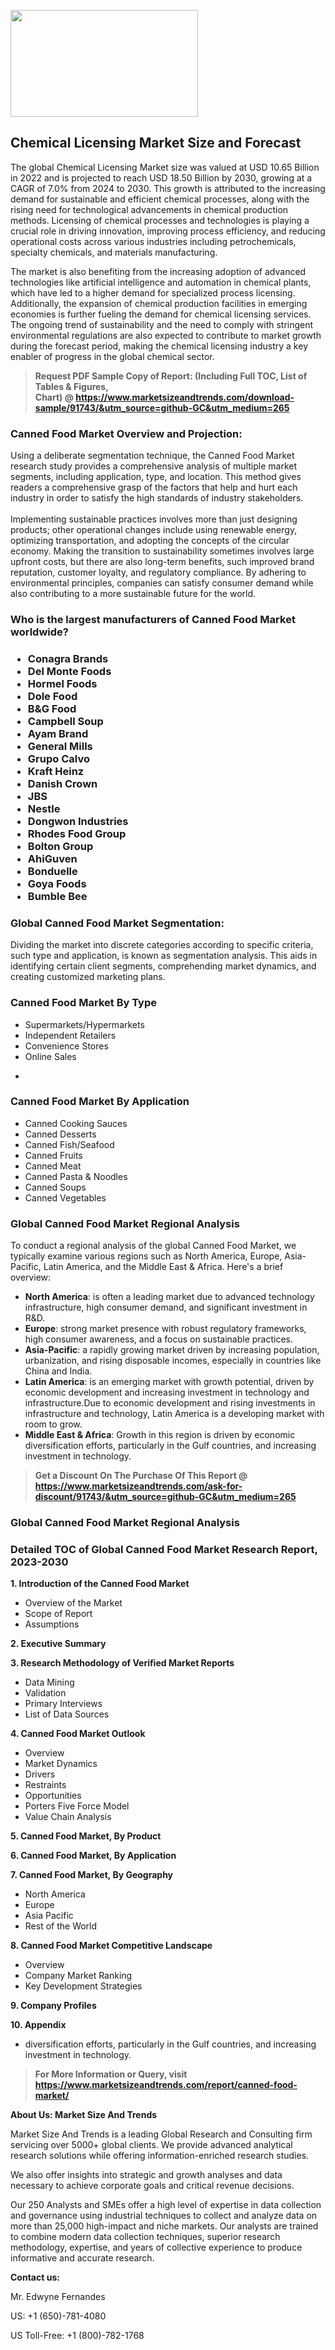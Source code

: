 <p><img class="alignnone size-medium wp-image-20088" src="https://ffe5etoiles.com/wp-content/uploads/2024/12/MST1-300x171.png" alt="" width="300" height="171" /></p><h2>Chemical Licensing Market Size and Forecast</h2><p>The global Chemical Licensing Market size was valued at USD 10.65 Billion in 2022 and is projected to reach USD 18.50 Billion by 2030, growing at a CAGR of 7.0% from 2024 to 2030. This growth is attributed to the increasing demand for sustainable and efficient chemical processes, along with the rising need for technological advancements in chemical production methods. Licensing of chemical processes and technologies is playing a crucial role in driving innovation, improving process efficiency, and reducing operational costs across various industries including petrochemicals, specialty chemicals, and materials manufacturing.</p><p>The market is also benefiting from the increasing adoption of advanced technologies like artificial intelligence and automation in chemical plants, which have led to a higher demand for specialized process licensing. Additionally, the expansion of chemical production facilities in emerging economies is further fueling the demand for chemical licensing services. The ongoing trend of sustainability and the need to comply with stringent environmental regulations are also expected to contribute to market growth during the forecast period, making the chemical licensing industry a key enabler of progress in the global chemical sector.</p></p><blockquote id="" class=""><strong>Request PDF Sample Copy of Report: (Including Full TOC, List of Tables &amp; Figures, Chart)&nbsp;@&nbsp;<strong><a href="https://www.marketsizeandtrends.com/download-sample/91743/&utm_source=github-GC&utm_medium=265" target="_blank">https://www.marketsizeandtrends.com/download-sample/91743/&utm_source=github-GC&utm_medium=265</a></strong></strong></blockquote><h3 id="" class="">Canned Food Market&nbsp;Overview and Projection:</h3><p id="" class="">Using a deliberate segmentation technique, the Canned Food Market research study provides a comprehensive analysis of multiple market segments, including application, type, and location. This method gives readers a comprehensive grasp of the factors that help and hurt each industry in order to satisfy the high standards of industry stakeholders. <br /> <br />Implementing sustainable practices involves more than just designing products; other operational changes include using renewable energy, optimizing transportation, and adopting the concepts of the circular economy. Making the transition to sustainability sometimes involves large upfront costs, but there are also long-term benefits, such improved brand reputation, customer loyalty, and regulatory compliance. By adhering to environmental principles, companies can satisfy consumer demand while also contributing to a more sustainable future for the world.</p><h3 id="" class="">Who is the largest manufacturers of&nbsp;Canned Food Market worldwide?</h3><h3 class=""><p><ul><li>Conagra Brands </li><li> Del Monte Foods </li><li> Hormel Foods </li><li> Dole Food </li><li> B&G Food </li><li> Campbell Soup </li><li> Ayam Brand </li><li> General Mills </li><li> Grupo Calvo </li><li> Kraft Heinz </li><li> Danish Crown </li><li> JBS </li><li> Nestle </li><li> Dongwon Industries </li><li> Rhodes Food Group </li><li> Bolton Group </li><li> AhiGuven </li><li> Bonduelle </li><li> Goya Foods </li><li> Bumble Bee</li></ul></p></h3><h3 id="" class="">Global&nbsp;Canned Food Market Segmentation:</h3><p id="" class="">Dividing the market into discrete categories according to specific criteria, such type and application, is known as segmentation analysis. This aids in identifying certain client segments, comprehending market dynamics, and creating customized marketing plans.</p><h3 id="" class="">Canned Food Market&nbsp;By Type</h3><p><p><ul><li>Supermarkets/Hypermarkets </li><li> Independent Retailers </li><li> Convenience Stores </li><li> Online Sales </li><li> </p></li></ul></p></p><h3 id="" class="">Canned Food Market&nbsp;By Application</h3><p class=""><p><ul><li>Canned Cooking Sauces </li><li> Canned Desserts </li><li> Canned Fish/Seafood </li><li> Canned Fruits </li><li> Canned Meat </li><li> Canned Pasta & Noodles </li><li> Canned Soups </li><li> Canned Vegetables</li></ul></p></p><h3 id="" class="">Global Canned Food Market Regional Analysis</h3><p id="" class="">To conduct a regional analysis of the global Canned Food Market, we typically examine various regions such as North America, Europe, Asia-Pacific, Latin America, and the Middle East &amp; Africa. Here's a brief overview:</p><ul><li><strong>North America</strong>: is often a leading market due to advanced technology infrastructure, high consumer demand, and significant investment in R&amp;D.</li><li><strong>Europe</strong>: strong market presence with robust regulatory frameworks, high consumer awareness, and a focus on sustainable practices.</li><li><strong>Asia-Pacific</strong>: a rapidly growing market driven by increasing population, urbanization, and rising disposable incomes, especially in countries like China and India.</li><li><strong>Latin America</strong>: is an emerging market with growth potential, driven by economic development and increasing investment in technology and infrastructure.Due to economic development and rising investments in infrastructure and technology, Latin America is a developing market with room to grow.</li><li><strong>Middle East &amp; Africa</strong>: Growth in this region is driven by economic diversification efforts, particularly in the Gulf countries, and increasing investment in technology.</li></ul><blockquote id="" class=""><strong>Get a Discount On The Purchase Of This Report @ <strong><a href="https://www.marketsizeandtrends.com/ask-for-discount/91743/&utm_source=github-GC&utm_medium=265" target="_blank">https://www.marketsizeandtrends.com/ask-for-discount/91743/&utm_source=github-GC&utm_medium=265</a></strong></strong></blockquote><h3 id="" class="">Global Canned Food Market Regional Analysis</h3><h3 id="" class="">Detailed TOC of Global Canned Food Market Research Report, 2023-2030</h3><p id="" class=""><strong>1. Introduction of the Canned Food Market</strong></p><ul><li>Overview of the Market</li><li>Scope of Report</li><li>Assumptions</li></ul><p id="" class=""><strong>2. Executive Summary</strong></p><p id="" class=""><strong>3. Research Methodology of Verified Market Reports</strong></p><ul><li>Data Mining</li><li>Validation</li><li>Primary Interviews</li><li>List of Data Sources</li></ul><p id="" class=""><strong>4. Canned Food Market Outlook</strong></p><ul><li>Overview</li><li>Market Dynamics</li><li>Drivers</li><li>Restraints</li><li>Opportunities</li><li>Porters Five Force Model</li><li>Value Chain Analysis</li></ul><p id="" class=""><strong>5. Canned Food Market, By Product</strong></p><p id="" class=""><strong>6. Canned Food Market, By Application</strong></p><p id="" class=""><strong>7. Canned Food Market, By Geography</strong></p><ul><li>North America</li><li>Europe</li><li>Asia Pacific</li><li>Rest of the World</li></ul><p id="" class=""><strong>8. Canned Food Market Competitive Landscape</strong></p><ul><li>Overview</li><li>Company Market Ranking</li><li>Key Development Strategies</li></ul><p id="" class=""><strong>9. Company Profiles</strong></p><p id="" class=""><strong>10. Appendix</strong></p><ul><li>diversification efforts, particularly in the Gulf countries, and increasing investment in technology.</li></ul><blockquote id="" class=""><strong>For More Information or Query, visit <strong><strong><a href="https://www.marketsizeandtrends.com/report/canned-food-market/" target="_blank">https://www.marketsizeandtrends.com/report/canned-food-market/</a></strong></strong></strong></blockquote><p id="" class=""><strong>About Us: Market Size And Trends</strong></p><p id="" class="">Market Size And Trends is a leading Global Research and Consulting firm servicing over 5000+ global clients. We provide advanced analytical research solutions while offering information-enriched research studies.</p><p id="" class="">We also offer insights into strategic and growth analyses and data necessary to achieve corporate goals and critical revenue decisions.</p><p id="" class="">Our 250 Analysts and SMEs offer a high level of expertise in data collection and governance using industrial techniques to collect and analyze data on more than 25,000 high-impact and niche markets. Our analysts are trained to combine modern data collection techniques, superior research methodology, expertise, and years of collective experience to produce informative and accurate research.</p><p id="" class=""><strong>Contact us:</strong></p><p id="" class="">Mr. Edwyne Fernandes</p><p id="" class="">US: +1 (650)-781-4080</p><p id="" class="">US Toll-Free: +1 (800)-782-1768</p>
